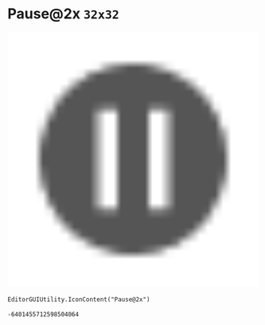 # Pause@2x `32x32`
<img src="/img/Pause@2x.png" width=512 height=512>

``` CSharp
EditorGUIUtility.IconContent("Pause@2x")
```
```
-6401455712598504064
```
